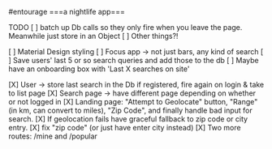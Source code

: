 #entourage
===a nightlife app===

TODO
[ ] batch up Db calls so they only fire when you leave the page. Meanwhile just store in an Object
[ ] Other things?!

[ ] Material Design styling
[ ] Focus app -> not just bars, any kind of search
[ ] Save users' last 5 or so search queries and add those to the db
[ ] Maybe have an onboarding box with 'Last X searches on site'

[X] User -> store last search in the Db if registered, fire again on login & take to list page
[X] Search page -> have different page depending on whether or not logged in
[X] Landing page: "Attempt to Geolocate" button, "Range" (in km, can convert to miles), "Zip Code", and finally handle bad input for search.
[X] If geolocation fails have graceful fallback to zip code or city entry.
[X] fix "zip code" (or just have enter city instead)
[X] Two more routes: /mine and /popular
